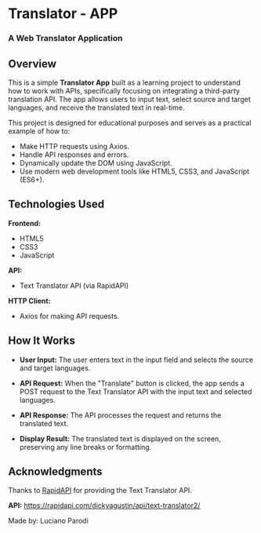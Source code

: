# Translator - APP
### A Web Translator Application

## Overview
This is a simple __Translator App__ built as a learning project to understand how to work with APIs, specifically focusing on integrating a third-party translation API. The app allows users to input text, select source and target languages, and receive the translated text in real-time.

This project is designed for educational purposes and serves as a practical example of how to:

* Make HTTP requests using Axios.
* Handle API responses and errors.
* Dynamically update the DOM using JavaScript.
* Use modern web development tools like HTML5, CSS3, and JavaScript (ES6+).

## Technologies Used
__Frontend:__
* HTML5
* CSS3
* JavaScript

__API:__
* Text Translator API (via RapidAPI)

__HTTP Client:__
* Axios for making API requests.

## How It Works
* __User Input:__ The user enters text in the input field and selects the source and target languages.

* __API Request:__ When the "Translate" button is clicked, the app sends a POST request to the Text Translator API with the input text and selected languages.

* __API Response:__ The API processes the request and returns the translated text.

* __Display Result:__ The translated text is displayed on the screen, preserving any line breaks or formatting.

## Acknowledgments

Thanks to [RapidAPI](https://rapidapi.com/) for providing the Text Translator API.

__API:__ https://rapidapi.com/dickyagustin/api/text-translator2/


Made by: Luciano Parodi
